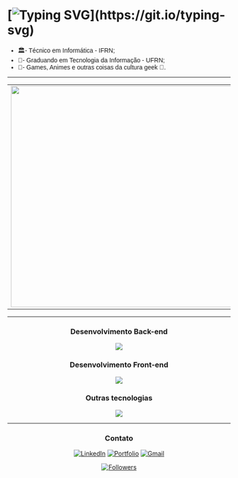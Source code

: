  # [![Typing SVG](https://readme-typing-svg.herokuapp.com?font=Fira+Code&weight=1000&size=26&duration=4000&pause=1000&color=2788B3&center=true&random=false&width=435&lines=Ol%C3%A1%2C+mundo!+Eu+sou+Dagson!)](https://git.io/typing-svg)
<ul style="font-family: Arial, sans-serif">
    <li>🏛️- Técnico em Informática - IFRN;</li>
    <li>🤖- Graduando em Tecnologia da Informação - UFRN;</li>
    <li>🚀- Games, Animes e outras coisas da cultura geek 🖖.</li>
</ul>

<div align = "center">

---

  <table>
    <tr>
        <td><img width="500px" align="center" src="https://github-readme-stats.vercel.app/api?username=Dags0n&theme=dark" /></td>
        <td><img width="400px" align="center" src="https://github-readme-stats.vercel.app/api/top-langs/?username=Dags0n&hide=html&layout=compact&theme=dark" /></td>
    </tr>   
  </table>

---

### Desenvolvimento Back-end
<p>
  <a href="https://skillicons.dev">
    <img src="https://skillicons.dev/icons?i=nodejs,php,mysql,c,cpp" />
  </a>
</p>

### Desenvolvimento Front-end
<p>
  <a href="https://skillicons.dev">
    <img src="https://skillicons.dev/icons?i=js,react,ts,mui,html,css,bootstrap" />
  </a>
</p>

### Outras tecnologias
<p>
  <a href="https://skillicons.dev">
    <img src="https://skillicons.dev/icons?i=git,linux,haskell" />
  </a>
</p>

---

### Contato

<a href="https://www.linkedin.com/in/dagson1" target="_blank"><img src="https://img.shields.io/badge/LinkedIn-0077B5?style=for-the-badge&logo=linkedin&logoColor=white" alt="LinkedIn"></a>
<a href="https://dagson.netlify.app/" target="_blank"><img src="https://img.shields.io/badge/Portfolio-%23000000.svg?style=for-the-badge&logo=firefox&logoColor=#FF7139" alt="Portfolio"></a>
<a href="mailto:dagson.g.01@gmail.com" target="_blank"><img src="https://img.shields.io/badge/Gmail-D14836?style=for-the-badge&logo=gmail&logoColor=white" alt="Gmail"></a>

[![Followers](https://img.shields.io/github/followers/Dags0n?style=social)]()

</div>
